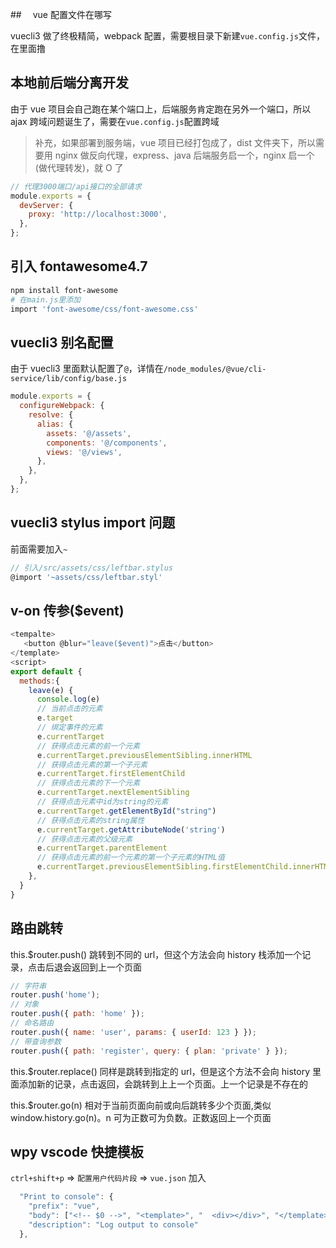 ##　 vue 配置文件在哪写

vuecli3 做了终极精简，webpack 配置，需要根目录下新建`vue.config.js`文件，在里面撸

## 本地前后端分离开发

由于 vue 项目会自己跑在某个端口上，后端服务肯定跑在另外一个端口，所以 ajax 跨域问题诞生了，需要在`vue.config.js`配置跨域

> 补充，如果部署到服务端，vue 项目已经打包成了，dist 文件夹下，所以需要用 nginx 做反向代理，express、java 后端服务启一个，nginx 启一个(做代理转发)，就 O 了

```javascript
// 代理3000端口/api接口的全部请求
module.exports = {
  devServer: {
    proxy: 'http://localhost:3000',
  },
};
```

## 引入 fontawesome4.7

```bash
npm install font-awesome
# 在main.js里添加
import 'font-awesome/css/font-awesome.css'
```

## vuecli3 别名配置

由于 vuecli3 里面默认配置了`@`，详情在`/node_modules/@vue/cli-service/lib/config/base.js`

```javascript
module.exports = {
  configureWebpack: {
    resolve: {
      alias: {
        assets: '@/assets',
        components: '@/components',
        views: '@/views',
      },
    },
  },
};
```

## vuecli3 stylus import 问题

前面需要加入`~`

```javascript
// 引入/src/assets/css/leftbar.stylus
@import '~assets/css/leftbar.styl'
```

## v-on 传参(\$event)

```javascript
<tempalte>
   <button @blur="leave($event)">点击</button>
</template>
<script>
export default {
  methods:{
    leave(e) {
      console.log(e)
      // 当前点击的元素
      e.target
      // 绑定事件的元素
      e.currentTarget
      // 获得点击元素的前一个元素
      e.currentTarget.previousElementSibling.innerHTML
      // 获得点击元素的第一个子元素
      e.currentTarget.firstElementChild
      // 获得点击元素的下一个元素
      e.currentTarget.nextElementSibling
      // 获得点击元素中id为string的元素
      e.currentTarget.getElementById("string")
      // 获得点击元素的string属性
      e.currentTarget.getAttributeNode('string')
      // 获得点击元素的父级元素
      e.currentTarget.parentElement
      // 获得点击元素的前一个元素的第一个子元素的HTML值
      e.currentTarget.previousElementSibling.firstElementChild.innerHTML
    },
  }
}
```

## 路由跳转

this.\$router.push()
跳转到不同的 url，但这个方法会向 history 栈添加一个记录，点击后退会返回到上一个页面

```javascript
// 字符串
router.push('home');
// 对象
router.push({ path: 'home' });
// 命名路由
router.push({ name: 'user', params: { userId: 123 } });
// 带查询参数
router.push({ path: 'register', query: { plan: 'private' } });
```

this.\$router.replace()
同样是跳转到指定的 url，但是这个方法不会向 history 里面添加新的记录，点击返回，会跳转到上上一个页面。上一个记录是不存在的

this.\$router.go(n)
相对于当前页面向前或向后跳转多少个页面,类似 window.history.go(n)。n 可为正数可为负数。正数返回上一个页面

## wpy vscode 快捷模板

`ctrl+shift+p` => `配置用户代码片段` => `vue.json` 加入

```js
  "Print to console": {
    "prefix": "vue",
    "body": ["<!-- $0 -->", "<template>", "  <div></div>", "</template>", "", "<script>", "export default {", "  data () {", "    return {", "    };", "  }", "}", "</script>", "", "<style lang='less' scoped>", "</style>"],
    "description": "Log output to console"
  },
```

